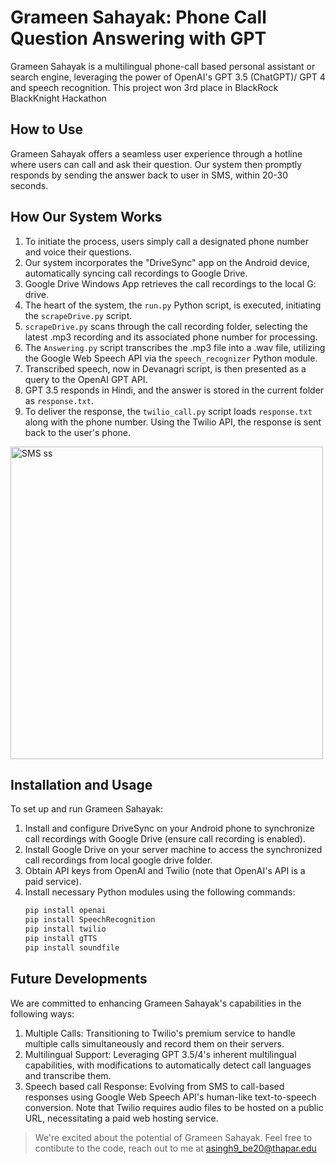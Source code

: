 # Grameen Sahayak: Phone Call Question Answering with GPT

Grameen Sahayak is a multilingual phone-call based personal assistant or search engine, leveraging the power of OpenAI's GPT 3.5 (ChatGPT)/ GPT 4 and speech recognition.
This project won 3rd place in BlackRock BlackKnight Hackathon
## How to Use

Grameen Sahayak offers a seamless user experience through a hotline where users can call and ask their question. Our system then promptly responds by sending the answer back to user in SMS, within 20-30 seconds.

## How Our System Works

1. To initiate the process, users simply call a designated phone number and voice their questions.
2. Our system incorporates the "DriveSync" app on the Android device, automatically syncing call recordings to Google Drive.
3. Google Drive Windows App retrieves the call recordings to the local G: drive.
4. The heart of the system, the `run.py` Python script, is executed, initiating the `scrapeDrive.py` script.
5. `scrapeDrive.py` scans through the call recording folder, selecting the latest .mp3 recording and its associated phone number for processing.
6. The `Answering.py` script transcribes the .mp3 file into a .wav file, utilizing the Google Web Speech API via the `speech_recognizer` Python module.
7. Transcribed speech, now in Devanagri script, is then presented as a query to the OpenAI GPT API.
8. GPT 3.5 responds in Hindi, and the answer is stored in the current folder as `response.txt`.
9. To deliver the response, the `twilio_call.py` script loads `response.txt` along with the phone number. Using the Twilio API, the response is sent back to the user's phone.

<img src="https://github.com/AnilpreetSingh/grameen-sahayak-BlackRockProject/assets/90110629/80b17638-7ddf-4b89-b0bb-963f86e3a0c5" width="500" alt="SMS ss">

## Installation and Usage

To set up and run Grameen Sahayak:

1. Install and configure DriveSync on your Android phone to synchronize call recordings with Google Drive (ensure call recording is enabled).
2. Install Google Drive on your server machine to access the synchronized call recordings from local google drive folder.
3. Obtain API keys from OpenAI and Twilio (note that OpenAI's API is a paid service).
4. Install necessary Python modules using the following commands:
   ```bash
   pip install openai
   pip install SpeechRecognition
   pip install twilio
   pip install gTTS
   pip install soundfile
   
## Future Developments
We are committed to enhancing Grameen Sahayak's capabilities in the following ways:

1. Multiple Calls: Transitioning to Twilio's premium service to handle multiple calls simultaneously and record them on their servers.
2. Multilingual Support: Leveraging GPT 3.5/4's inherent multilingual capabilities, with modifications to automatically detect call languages and transcribe them.
3. Speech based call Response: Evolving from SMS to call-based responses using Google Web Speech API's human-like text-to-speech conversion. Note that Twilio requires audio files to be hosted on a public URL, necessitating a paid web hosting service.
> We're excited about the potential of Grameen Sahayak. Feel free to contibute to the code, reach out to me at asingh9_be20@thapar.edu
